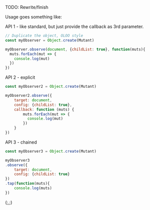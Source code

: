 TODO: Rewrite/finish

Usage goes something like:

API 1 - like standard, but just provide the callback as 3rd parameter.
```js
// Duplicate the object, OLOO style
const myObserver = Object.create(Mutant)

myObserver.observe(document, {childList: true}, function(muts){
  muts.forEach(mut => {
    console.log(mut)
  })
})
```

API 2 - explicit
```js
const myObserver2 = Object.create(Mutant)

myObserver2.observe({
    target: document,
    config: {childList: true},
    callback: function (muts) {
        muts.forEach(mut => {
          console.log(mut)
        })
    }
})
```

API 3 - chained
```js
const myObserver3 = Object.create(Mutant)

myObserver3
.observe({
    target: document,
    config: {childList: true}
})
.tap(function(muts){
    console.log(muts)
})
```

(;,;)
